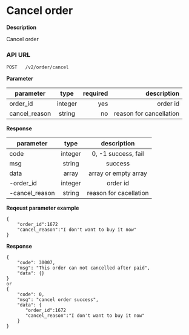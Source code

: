 # Cancel order

**Description**

Cancel order

### API URL

    POST   /v2/order/cancel

**Parameter**

| parameter           | type          | required | description             |
| -------------- |:-------------:| ----:| -----------------:|
| order_id    | integer  |  yes   | order id   |
| cancel_reason | string  |  no   | reason for cancellation   |

**Response**

| parameter           | type          | description             |
| -------------- |:-------------:|:-----------------:|
| code | integer|   0, -1 success, fail|
| msg  | string | success |
| data | array |  array or empty array |
| -order_id | integer |  order id |
| -cancel_reason | string |  reason for cacellation |

**Reqeust parameter example**
```
{
    "order_id":1672
    "cancel_reason":"I don't want to buy it now"
}
```

**Response**
```
{
	"code": 30007,
	"msg": "This order can not cancelled after paid",
	"data": {}
}
or
{
	"code": 0,
	"msg": "cancel order success",
	"data": {
	   "order_id":1672
       "cancel_reason":"I don't want to buy it now"
	}
}
```
